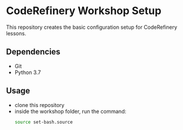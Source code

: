 # CodeRefinery Workshop Setup
This repository creates the basic configuration setup for CodeRefinery lessons.

## Dependencies
- Git
- Python 3.7

## Usage
- clone this repository
- inside the workshop folder, run the command:
  ```bash
  source set-bash.source
  ```
  
